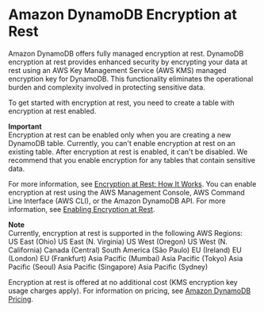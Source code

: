 # Amazon DynamoDB Encryption at Rest<a name="EncryptionAtRest"></a>

Amazon DynamoDB offers fully managed encryption at rest\. DynamoDB encryption at rest provides enhanced security by encrypting your data at rest using an AWS Key Management Service \(AWS KMS\) managed encryption key for DynamoDB\. This functionality eliminates the operational burden and complexity involved in protecting sensitive data\.

To get started with encryption at rest, you need to create a table with encryption at rest enabled\.

**Important**  
Encryption at rest can be enabled only when you are creating a new DynamoDB table\. Currently, you can't enable encryption at rest on an existing table\. After encryption at rest is enabled, it can't be disabled\. We recommend that you enable encryption for any tables that contain sensitive data\.

For more information, see [Encryption at Rest: How It Works](encryption.howitworks.md)\. You can enable encryption at rest using the AWS Management Console, AWS Command Line Interface \(AWS CLI\), or the Amazon DynamoDB API\. For more information, see [Enabling Encryption at Rest](encryption.tutorial.md)\.

**Note**  
Currently, encryption at rest is supported in the following AWS Regions:  
US East \(Ohio\)
US East \(N\. Virginia\)
US West \(Oregon\)
US West \(N\. California\)
Canada \(Central\)
South America \(São Paulo\)
EU \(Ireland\)
EU \(London\)
EU \(Frankfurt\)
Asia Pacific \(Mumbai\)
Asia Pacific \(Tokyo\)
Asia Pacific \(Seoul\)
Asia Pacific \(Singapore\)
Asia Pacific \(Sydney\)

 Encryption at rest is offered at no additional cost \(KMS encryption key usage charges apply\)\. For information on pricing, see [Amazon DynamoDB Pricing](https://aws.amazon.com/dynamodb/pricing)\. 